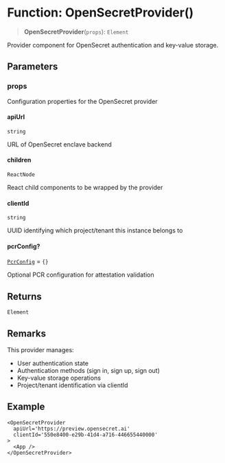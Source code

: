 # Function: OpenSecretProvider()

> **OpenSecretProvider**(`props`): `Element`

Provider component for OpenSecret authentication and key-value storage.

## Parameters

### props

Configuration properties for the OpenSecret provider

#### apiUrl

`string`

URL of OpenSecret enclave backend

#### children

`ReactNode`

React child components to be wrapped by the provider

#### clientId

`string`

UUID identifying which project/tenant this instance belongs to

#### pcrConfig?

[`PcrConfig`](../type-aliases/PcrConfig.md) = `{}`

Optional PCR configuration for attestation validation

## Returns

`Element`

## Remarks

This provider manages:
- User authentication state
- Authentication methods (sign in, sign up, sign out)
- Key-value storage operations
- Project/tenant identification via clientId

## Example

```tsx
<OpenSecretProvider
  apiUrl='https://preview.opensecret.ai'
  clientId='550e8400-e29b-41d4-a716-446655440000'
>
  <App />
</OpenSecretProvider>
```
